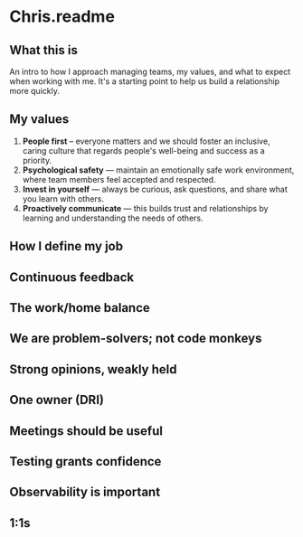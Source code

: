 # Chris.readme

## What this is
An intro to how I approach managing teams, my values, and what to expect when working with me.  It's a starting point to help us build a relationship more quickly.

## My values
1. **People first** – everyone matters and we should foster an inclusive, caring culture that regards people's well-being and success as a priority.
2. **Psychological safety** — maintain an emotionally safe work environment, where team members feel accepted and respected.
3. **Invest in yourself** — always be curious, ask questions, and share what you learn with others.
4. **Proactively communicate** — this builds trust and relationships by learning and understanding the needs of others.

## How I define my job

## Continuous feedback

## The work/home balance

## We are problem-solvers; not code monkeys

## Strong opinions, weakly held

## One owner (DRI)

## Meetings should be useful

## Testing grants confidence

## Observability is important

## 1:1s
